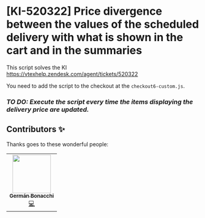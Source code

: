 # [KI-520322] Price divergence between the values of the scheduled delivery with what is shown in the cart and in the summaries

This script solves the KI https://vtexhelp.zendesk.com/agent/tickets/520322

You need to add the script to the checkout at the `checkout6-custom.js`.

### *TO DO: Execute the script every time the items displaying the delivery price are updated.*

## Contributors ✨

Thanks goes to these wonderful people:

<!-- ALL-CONTRIBUTORS-LIST:START - Do not remove or modify this section -->
<!-- prettier-ignore-start -->
<!-- markdownlint-disable -->
<table>
  <tr>
    <td align="center"><a href="https://github.com/germanBonacchi"><img src="https://avatars.githubusercontent.com/u/55905671?v=4" width="100px;" alt=""/><br /><sub><b>Germán Bonacchi</b></sub></a><br /><a href="https://github.com/vtex-apps/vtex-logger-react/commits?author=germanBonacchi" title="Code">💻</a></td>
</tr>
</table>
